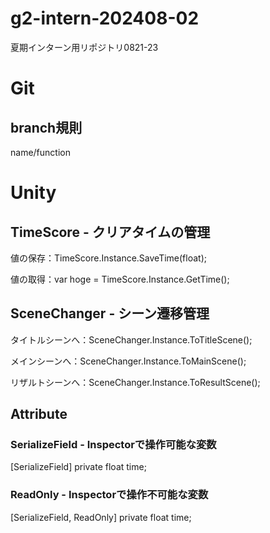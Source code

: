 # g2-intern-202408-02
夏期インターン用リポジトリ0821-23

# Git
## branch規則
name/function

# Unity
## TimeScore - クリアタイムの管理
値の保存：TimeScore.Instance.SaveTime(float);

値の取得：var hoge = TimeScore.Instance.GetTime();

## SceneChanger - シーン遷移管理
タイトルシーンへ：SceneChanger.Instance.ToTitleScene();

メインシーンへ：SceneChanger.Instance.ToMainScene();

リザルトシーンへ：SceneChanger.Instance.ToResultScene();

## Attribute
### SerializeField - Inspectorで操作可能な変数
[SerializeField]
private float time;

### ReadOnly - Inspectorで操作不可能な変数
[SerializeField, ReadOnly]
private float time;
